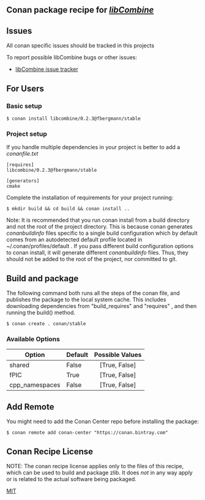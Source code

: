 
## Conan package recipe for [*libCombine*](https://github.com/sbmlteam/libCombine)



## Issues
All conan specific issues should be tracked in this projects 

To report possible libCombine bugs or other issues:

* [libCombine issue tracker](https://github.com/sbmlteam/libcombine)

## For Users

### Basic setup

    $ conan install libcombine/0.2.3@fbergmann/stable

### Project setup

If you handle multiple dependencies in your project is better to add a *conanfile.txt*

    [requires]
    libcombine/0.2.3@fbergmann/stable

    [generators]
    cmake

Complete the installation of requirements for your project running:

    $ mkdir build && cd build && conan install ..

Note: It is recommended that you run conan install from a build directory and not the root of the project directory.  This is because conan generates *conanbuildinfo* files specific to a single build configuration which by default comes from an autodetected default profile located in ~/.conan/profiles/default .  If you pass different build configuration options to conan install, it will generate different *conanbuildinfo* files.  Thus, they should not be added to the root of the project, nor committed to git.


## Build and package

The following command both runs all the steps of the conan file, and publishes the package to the local system cache.  This includes downloading dependencies from "build_requires" and "requires" , and then running the build() method.

    $ conan create . conan/stable


### Available Options

| Option        | Default | Possible Values  |
| ------------- |:----------------- |:------------:|
| shared      | False |  [True, False] |
| fPIC      | True |  [True, False] |
|cpp_namespaces| False| [True, False] | 
              
## Add Remote

You might need to add the Conan Center repo before installing the package:

    $ conan remote add conan-center "https://conan.bintray.com"


## Conan Recipe License

NOTE: The conan recipe license applies only to the files of this recipe, which can be used to build and package zlib.
It does *not* in any way apply or is related to the actual software being packaged.

[MIT](LICENSE)
